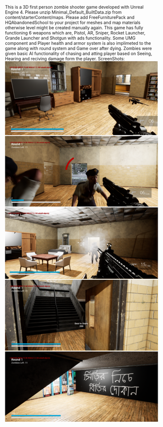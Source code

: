 This is a 3D first person zombie shooter game developed with Unreal Engine 4.
Please unzip Minimal_Default_BuiltData.zip from content/starterContent/maps.
Please add FreeFurniturePack and HQAbandonedSchool to your project for meshes and map materials otherwise level might be created manually again. 
This game has fully functioning 6 weapons which are, Pistol, AR, Sniper, Rocket Launcher, Grande Launcher and Shotgun with ads functionality. 
Some UMG component and Player health and armor system is also implimeted to the game along with round system and Game over after dying.
Zombies were given basic AI functionality of chasing and atting player based on Seeing, Hearing and reciving damage form the player. 
ScreenShots: 
![Alt text](ScreenShots/1.png?raw=true "Optional Title")
![Alt text](ScreenShots/2.png?raw=true "Optional Title")
![Alt text](ScreenShots/3.png?raw=true "Optional Title")
![Alt text](ScreenShots/4.png?raw=true "Optional Title")
![Alt text](ScreenShots/5.png?raw=true "Optional Title")
